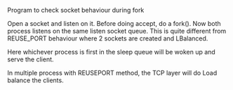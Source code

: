 Program to check socket behaviour during fork

Open a socket and listen on it.
Before doing accept, do a fork().
Now both process listens on the same listen socket queue.
This is quite different from REUSE_PORT behaviour where 2 sockets are created and LBalanced.

Here whichever process is first in the sleep queue will be woken up and serve the client.

In multiple process with REUSEPORT method, the TCP layer will do Load balance the clients.
